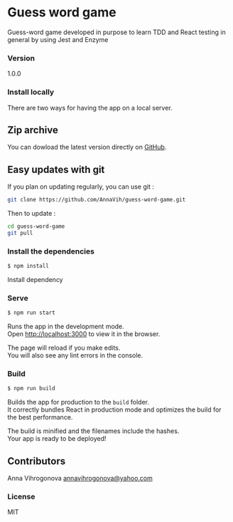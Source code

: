 # Guess word game

Guess-word game developed in purpose to learn TDD and React testing in general by using Jest and Enzyme

### Version
1.0.0

### Install locally

There are two ways for having the app on a local server.

## Zip archive

You can dowload the latest version directly on [GitHub](https://github.com/AnnaVih/guess-word-game/archive/master.zip).

## Easy updates with git

If you plan on updating regularly, you can use git :
```bash
git clone https://github.com/AnnaVih/guess-word-game.git
```
Then to update :
```bash
cd guess-word-game
git pull
```

### Install the dependencies

```sh
$ npm install
```
Install dependency

### Serve

```sh
$ npm run start
```
Runs the app in the development mode.<br>
Open [http://localhost:3000](http://localhost:3000) to view it in the browser.

The page will reload if you make edits.<br>
You will also see any lint errors in the console.


### Build

```sh
$ npm run build
```
Builds the app for production to the `build` folder.<br>
It correctly bundles React in production mode and optimizes the build for the best performance.

The build is minified and the filenames include the hashes.<br>
Your app is ready to be deployed!

## Contributors

Anna Vihrogonova annavihrogonova@yahoo.com

### License

MIT